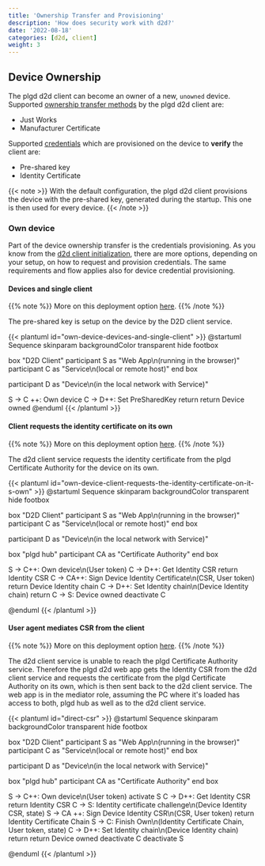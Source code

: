 ```yaml
---
title: 'Ownership Transfer and Provisioning'
description: 'How does security work with d2d?'
date: '2022-08-18'
categories: [d2d, client]
weight: 3
---
```


## Device Ownership

The plgd d2d client can become an owner of a new, `unowned` device. Supported [ownership transfer methods](https://openconnectivity.org/specs/OCF_Security_Specification_v2.2.5.pdf#page=48) by the plgd d2d client are:

- Just Works
- Manufacturer Certificate

Supported [credentials](https://openconnectivity.org/specs/OCF_Security_Specification_v2.2.5.pdf#page=40) which are provisioned on the device to **verify** the client are:

- Pre-shared key
- Identity Certificate

{{< note >}}
With the default configuration, the plgd d2d client provisions the device with the pre-shared key, generated during the startup. This one is then used for every device.
{{< /note >}}

### Own device

Part of the device ownership transfer is the credentials provisioning. As you know from the [d2d client initialization](../client-initialization), there are more options, depending on your setup, on how to request and provision credentials. The same requirements and flow applies also for device credential provisioning.

#### Devices and single client

{{% note %}}
More on this deployment option [here](../client-initialization/#devices-and-single-client).
{{% /note %}}

The pre-shared key is setup on the device by the D2D client service.

{{< plantuml id="own-device-devices-and-single-client" >}}
@startuml Sequence
skinparam backgroundColor transparent
hide footbox

box "D2D Client"
participant S as "Web App\n(running in the browser)"
participant C as "Service\n(local or remote host)"
end box

participant D as "Device\n(in the local network with Service)"

S -> C ++: Own device
C -> D++: Set PreSharedKey
return
return Device owned
@enduml
{{< /plantuml >}}

#### Client requests the identity certificate on its own

{{% note %}}
More on this deployment option [here](../client-initialization/#devices-plgd-hub-and-1n-clients).
{{% /note %}}

The d2d client service requests the identity certificate from the plgd Certificate Authority for the device on its own.

{{< plantuml id="own-device-client-requests-the-identity-certificate-on-it-s-own" >}}
@startuml Sequence
skinparam backgroundColor transparent
hide footbox

box "D2D Client"
participant S as "Web App\n(running in the browser)"
participant C as "Service\n(local or remote host)"
end box

participant D as "Device\n(in the local network with Service)"

box "plgd hub"
participant CA as "Certificate Authority"
end box

S -> C++: Own device\n(User token)
C -> D++: Get Identity CSR
return Identity CSR
C -> CA++: Sign Device Identity Certificate\n(CSR, User token)
return Device Identity chain
C -> D++: Set Identity chain\n(Device Identity chain)
return
C -> S: Device owned
deactivate C

@enduml
{{< /plantuml >}}

#### User agent mediates CSR from the client

{{% note %}}
More on this deployment option [here](../client-initialization/#devices-plgd-hub-and-1n-clients).
{{% /note %}}

The d2d client service is unable to reach the plgd Certificate Authority service. Therefore the plgd d2d web app gets the Identity CSR from the d2d client service and requests the certificate from the plgd Certificate Authority on its own, which is then sent back to the d2d client service. The web app is in the mediator role, assuming the PC where it's loaded has access to both, plgd hub as well as to the d2d client service.

{{< plantuml id="direct-csr" >}}
@startuml Sequence
skinparam backgroundColor transparent
hide footbox

box "D2D Client"
participant S as "Web App\n(running in the browser)"
participant C as "Service\n(local or remote host)"
end box

participant D as "Device\n(in the local network with Service)"

box "plgd hub"
participant CA as "Certificate Authority"
end box

S -> C++: Own device\n(User token)
activate S
C -> D++: Get Identity CSR
return Identity CSR
C -> S: Identity certificate challenge\n(Device Identity CSR, state)
S -> CA ++:  Sign Device Identity CSR\n(CSR, User token)
return Identity Certificate Chain
S -> C: Finish Own\n(Identity Certificate Chain, User token, state)
C -> D++: Set Identity chain\n(Device Identity chain)
return
return Device owned
deactivate C
deactivate S

@enduml
{{< /plantuml >}}